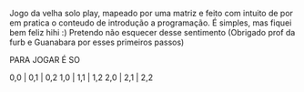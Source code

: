 Jogo da velha solo play, mapeado por uma matriz e feito com intuito de por em pratica o conteudo de introdução a programação. 
É simples, mas fiquei bem feliz hihi :)  Pretendo não esquecer desse sentimento (Obrigado prof da furb e Guanabara por esses primeiros passos)

PARA JOGAR É SO 

0,0 | 0,1 | 0,2
1,0 | 1,1 | 1,2
2,0 | 2,1 | 2,2
